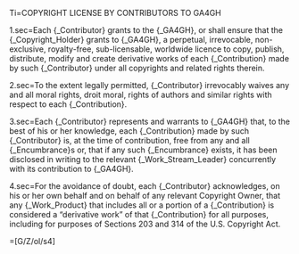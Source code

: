 Ti=COPYRIGHT LICENSE BY CONTRIBUTORS TO GA4GH

1.sec=Each {_Contributor} grants to the {_GA4GH}, or shall ensure that the {_Copyright_Holder} grants to {_GA4GH}, a perpetual, irrevocable, non-exclusive, royalty-free, sub-licensable, worldwide licence to copy, publish, distribute, modify and create derivative works of each {_Contribution} made by such {_Contributor} under all copyrights and related rights therein.

2.sec=To the extent legally permitted, {_Contributor} irrevocably waives any and all moral rights, droit moral, rights of authors and similar rights with respect to each {_Contribution}.

3.sec=Each {_Contributor} represents and warrants to {_GA4GH} that, to the best of his or her knowledge, each {_Contribution} made by such {_Contributor} is, at the time of contribution, free from any and all {_Encumbrance}s or, that if any such {_Encumbrance} exists, it has been disclosed in writing to the relevant {_Work_Stream_Leader} concurrently with its contribution to {_GA4GH}. 

4.sec=For the avoidance of doubt, each {_Contributor} acknowledges, on his or her own behalf and on behalf of any relevant Copyright Owner, that any {_Work_Product} that includes all or a portion of a {_Contribution} is considered a “derivative work” of that {_Contribution} for all purposes, including for purposes of Sections 203 and 314 of the U.S. Copyright Act.

=[G/Z/ol/s4]